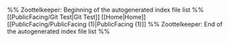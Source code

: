 %% Zoottelkeeper: Beginning of the autogenerated index file list  %%
 [[PublicFacing/Git Test|Git Test]]
 [[Home|Home]]
 [[PublicFacing/PublicFacing (1)|PublicFacing (1)]]
%% Zoottelkeeper: End of the autogenerated index file list  %%
